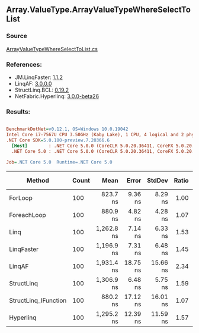 ﻿## Array.ValueType.ArrayValueTypeWhereSelectToList

### Source
[ArrayValueTypeWhereSelectToList.cs](../LinqBenchmarks/Array/ValueType/ArrayValueTypeWhereSelectToList.cs)

### References:
- JM.LinqFaster: [1.1.2](https://www.nuget.org/packages/JM.LinqFaster/1.1.2)
- LinqAF: [3.0.0.0](https://www.nuget.org/packages/LinqAF/3.0.0.0)
- StructLinq.BCL: [0.19.2](https://www.nuget.org/packages/StructLinq.BCL/0.19.2)
- NetFabric.Hyperlinq: [3.0.0-beta26](https://www.nuget.org/packages/NetFabric.Hyperlinq/3.0.0-beta26)

### Results:
``` ini

BenchmarkDotNet=v0.12.1, OS=Windows 10.0.19042
Intel Core i7-7567U CPU 3.50GHz (Kaby Lake), 1 CPU, 4 logical and 2 physical cores
.NET Core SDK=5.0.100-preview.7.20366.6
  [Host]        : .NET Core 5.0.0 (CoreCLR 5.0.20.36411, CoreFX 5.0.20.36411), X64 RyuJIT
  .NET Core 5.0 : .NET Core 5.0.0 (CoreCLR 5.0.20.36411, CoreFX 5.0.20.36411), X64 RyuJIT

Job=.NET Core 5.0  Runtime=.NET Core 5.0  

```
|               Method | Count |       Mean |    Error |   StdDev | Ratio | RatioSD |  Gen 0 | Gen 1 | Gen 2 | Allocated |
|--------------------- |------ |-----------:|---------:|---------:|------:|--------:|-------:|------:|------:|----------:|
|              ForLoop |   100 |   823.7 ns |  9.36 ns |  8.29 ns |  1.00 |    0.00 | 2.4433 |     - |     - |   4.99 KB |
|          ForeachLoop |   100 |   880.9 ns |  4.82 ns |  4.28 ns |  1.07 |    0.01 | 2.4433 |     - |     - |   4.99 KB |
|                 Linq |   100 | 1,262.8 ns |  7.14 ns |  6.33 ns |  1.53 |    0.02 | 2.5234 |     - |     - |   5.16 KB |
|           LinqFaster |   100 | 1,196.9 ns |  7.31 ns |  6.48 ns |  1.45 |    0.01 | 3.8700 |     - |     - |   7.91 KB |
|               LinqAF |   100 | 1,931.4 ns | 18.75 ns | 15.66 ns |  2.34 |    0.02 | 2.4414 |     - |     - |   4.99 KB |
|           StructLinq |   100 | 1,306.9 ns |  6.48 ns |  5.75 ns |  1.59 |    0.02 | 1.0281 |     - |     - |    2.1 KB |
| StructLinq_IFunction |   100 |   880.2 ns | 17.12 ns | 16.01 ns |  1.07 |    0.02 | 0.9823 |     - |     - |   2.01 KB |
|            Hyperlinq |   100 | 1,295.2 ns | 12.39 ns | 11.59 ns |  1.57 |    0.03 | 1.0166 |     - |     - |   2.08 KB |
